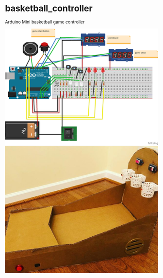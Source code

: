 # basketball_controller
Arduino Mini basketball game controller

![Alt text](https://github.com/gsherper/basketball_controller/blob/master/basketball_bb.png?raw=true "Optional Title")
![Alt text](https://github.com/gsherper/basketball_controller/blob/master/3d/build.PNG?raw=true "Optional Title")

